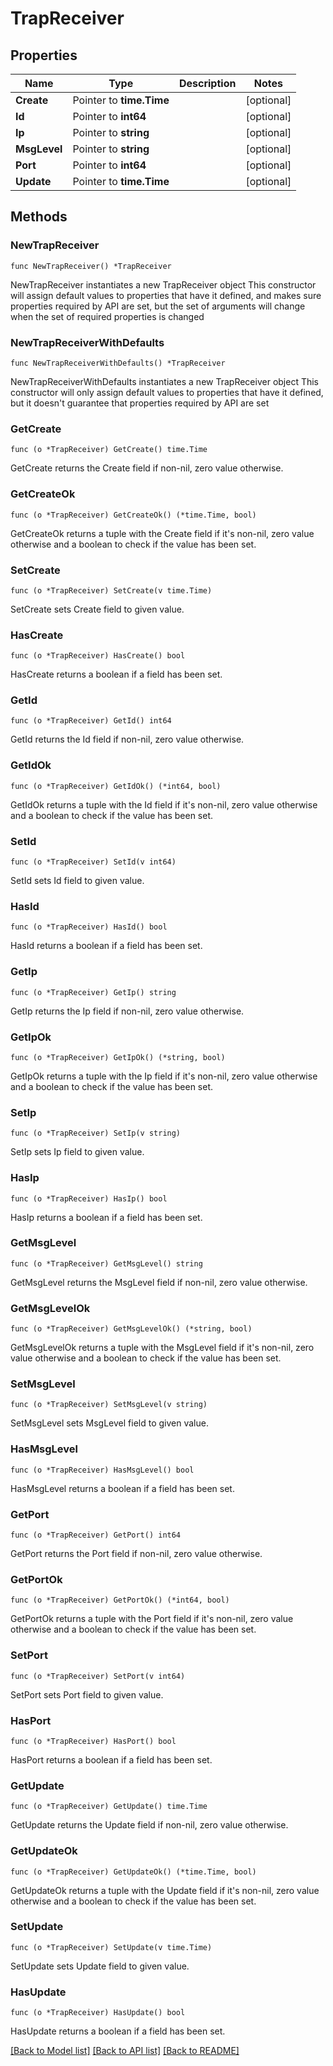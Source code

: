 # TrapReceiver

## Properties

Name | Type | Description | Notes
------------ | ------------- | ------------- | -------------
**Create** | Pointer to **time.Time** |  | [optional] 
**Id** | Pointer to **int64** |  | [optional] 
**Ip** | Pointer to **string** |  | [optional] 
**MsgLevel** | Pointer to **string** |  | [optional] 
**Port** | Pointer to **int64** |  | [optional] 
**Update** | Pointer to **time.Time** |  | [optional] 

## Methods

### NewTrapReceiver

`func NewTrapReceiver() *TrapReceiver`

NewTrapReceiver instantiates a new TrapReceiver object
This constructor will assign default values to properties that have it defined,
and makes sure properties required by API are set, but the set of arguments
will change when the set of required properties is changed

### NewTrapReceiverWithDefaults

`func NewTrapReceiverWithDefaults() *TrapReceiver`

NewTrapReceiverWithDefaults instantiates a new TrapReceiver object
This constructor will only assign default values to properties that have it defined,
but it doesn't guarantee that properties required by API are set

### GetCreate

`func (o *TrapReceiver) GetCreate() time.Time`

GetCreate returns the Create field if non-nil, zero value otherwise.

### GetCreateOk

`func (o *TrapReceiver) GetCreateOk() (*time.Time, bool)`

GetCreateOk returns a tuple with the Create field if it's non-nil, zero value otherwise
and a boolean to check if the value has been set.

### SetCreate

`func (o *TrapReceiver) SetCreate(v time.Time)`

SetCreate sets Create field to given value.

### HasCreate

`func (o *TrapReceiver) HasCreate() bool`

HasCreate returns a boolean if a field has been set.

### GetId

`func (o *TrapReceiver) GetId() int64`

GetId returns the Id field if non-nil, zero value otherwise.

### GetIdOk

`func (o *TrapReceiver) GetIdOk() (*int64, bool)`

GetIdOk returns a tuple with the Id field if it's non-nil, zero value otherwise
and a boolean to check if the value has been set.

### SetId

`func (o *TrapReceiver) SetId(v int64)`

SetId sets Id field to given value.

### HasId

`func (o *TrapReceiver) HasId() bool`

HasId returns a boolean if a field has been set.

### GetIp

`func (o *TrapReceiver) GetIp() string`

GetIp returns the Ip field if non-nil, zero value otherwise.

### GetIpOk

`func (o *TrapReceiver) GetIpOk() (*string, bool)`

GetIpOk returns a tuple with the Ip field if it's non-nil, zero value otherwise
and a boolean to check if the value has been set.

### SetIp

`func (o *TrapReceiver) SetIp(v string)`

SetIp sets Ip field to given value.

### HasIp

`func (o *TrapReceiver) HasIp() bool`

HasIp returns a boolean if a field has been set.

### GetMsgLevel

`func (o *TrapReceiver) GetMsgLevel() string`

GetMsgLevel returns the MsgLevel field if non-nil, zero value otherwise.

### GetMsgLevelOk

`func (o *TrapReceiver) GetMsgLevelOk() (*string, bool)`

GetMsgLevelOk returns a tuple with the MsgLevel field if it's non-nil, zero value otherwise
and a boolean to check if the value has been set.

### SetMsgLevel

`func (o *TrapReceiver) SetMsgLevel(v string)`

SetMsgLevel sets MsgLevel field to given value.

### HasMsgLevel

`func (o *TrapReceiver) HasMsgLevel() bool`

HasMsgLevel returns a boolean if a field has been set.

### GetPort

`func (o *TrapReceiver) GetPort() int64`

GetPort returns the Port field if non-nil, zero value otherwise.

### GetPortOk

`func (o *TrapReceiver) GetPortOk() (*int64, bool)`

GetPortOk returns a tuple with the Port field if it's non-nil, zero value otherwise
and a boolean to check if the value has been set.

### SetPort

`func (o *TrapReceiver) SetPort(v int64)`

SetPort sets Port field to given value.

### HasPort

`func (o *TrapReceiver) HasPort() bool`

HasPort returns a boolean if a field has been set.

### GetUpdate

`func (o *TrapReceiver) GetUpdate() time.Time`

GetUpdate returns the Update field if non-nil, zero value otherwise.

### GetUpdateOk

`func (o *TrapReceiver) GetUpdateOk() (*time.Time, bool)`

GetUpdateOk returns a tuple with the Update field if it's non-nil, zero value otherwise
and a boolean to check if the value has been set.

### SetUpdate

`func (o *TrapReceiver) SetUpdate(v time.Time)`

SetUpdate sets Update field to given value.

### HasUpdate

`func (o *TrapReceiver) HasUpdate() bool`

HasUpdate returns a boolean if a field has been set.


[[Back to Model list]](../README.md#documentation-for-models) [[Back to API list]](../README.md#documentation-for-api-endpoints) [[Back to README]](../README.md)


